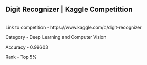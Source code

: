 <h2>Digit Recognizer | Kaggle Competittion</h2>
  <br>
  Link to competition - https://www.kaggle.com/c/digit-recognizer
  
  Category - Deep Learning and Computer Vision
  
  Accuracy - 0.99603
  
  Rank - Top 5%
<br>
